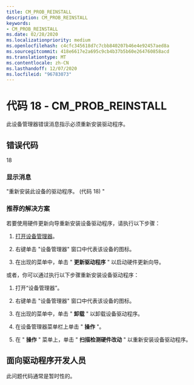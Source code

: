```yaml
---
title: CM_PROB_REINSTALL
description: CM_PROB_REINSTALL
keywords:
- CM_PROB_REINSTALL
ms.date: 02/28/2020
ms.localizationpriority: medium
ms.openlocfilehash: c4cfc345618d7c7cbb840207b46e4e92457aed8a
ms.sourcegitcommit: 418e6617e2a695c9cb4b37b5b60e264760858acd
ms.translationtype: MT
ms.contentlocale: zh-CN
ms.lasthandoff: 12/07/2020
ms.locfileid: "96783073"
---
```

# <a name="code-18---cm_prob_reinstall"></a>代码 18 - CM_PROB_REINSTALL

此设备管理器错误消息指示必须重新安装驱动程序。

## <a name="error-code"></a>错误代码

18

### <a name="display-message"></a>显示消息

"重新安装此设备的驱动程序。  (代码 18) "

### <a name="recommended-resolution"></a>推荐的解决方案

若要使用硬件更新向导重新安装设备驱动程序，请执行以下步骤：

1. [打开设备管理器](using-device-manager.md)。

2. 右键单击 "设备管理器" 窗口中代表该设备的图标。

3. 在出现的菜单中，单击 " **更新驱动程序** " 以启动硬件更新向导。

或者，你可以通过执行以下步骤重新安装设备驱动程序：

1. 打开“设备管理器”。

2. 右键单击 "设备管理器" 窗口中代表该设备的图标。

3. 在出现的菜单中，单击 " **卸载** " 以卸载设备驱动程序。

4. 在设备管理器菜单栏上单击 " **操作** "。

5. 在 " **操作** " 菜单上，单击 " **扫描检测硬件改动** " 以重新安装设备驱动程序。

## <a name="for-driver-developers"></a>面向驱动程序开发人员

此问题代码通常是暂时性的。
